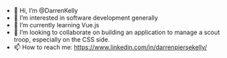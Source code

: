 - 👋 Hi, I’m @DarrenKelly
- 👀 I’m interested in software development generally
- 🌱 I’m currently learning Vue.js
- 💞️ I’m looking to collaborate on building an application to manage a scout troop, especially on the CSS side.
- 📫 How to reach me: https://www.linkedin.com/in/darrenpiersekelly/

<!---
DarrenKelly/DarrenKelly is a ✨ special ✨ repository because its `README.md` (this file) appears on your GitHub profile.
You can click the Preview link to take a look at your changes.
--->

